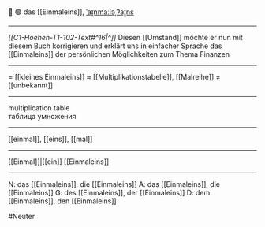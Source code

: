 🔢 🟢 das [[Einmaleins]], [ˈaɪ̯nmaːləˌʔaɪ̯ns](https://youglish.com/pronounce/Einmaleins/german)

---
*[[C1-Hoehen-T1-102-Text#^16|^]]* Diesen [[Umstand]] möchte er nun mit diesem Buch korrigieren und erklärt uns in einfacher Sprache das [[Einmaleins]] der persönlichen Möglichkeiten zum Thema Finanzen

---
= [[kleines Einmaleins]]
≈ [[Multiplikationstabelle]], [[Malreihe]]
≠ [[unbekannt]]

---
multiplication table  
таблица умножения

---
[[einmal]], [[eins]], [[mal]]

---
[[Einmal]]|[[ein]]
[[Einmaleins]]


---
N: das [[Einmaleins]], die [[Einmaleins]]
A: das [[Einmaleins]], die [[Einmaleins]]
G: des [[Einmaleins]], der [[Einmaleins]]
D: dem [[Einmaleins]], den [[Einmaleins]]

#Neuter 